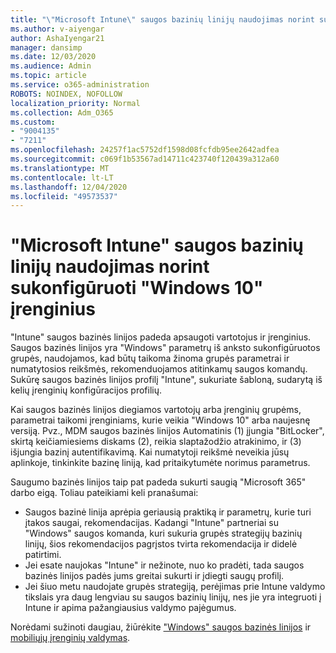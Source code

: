 ```yaml
---
title: "\"Microsoft Intune\" saugos bazinių linijų naudojimas norint sukonfigūruoti \"Windows 10\" įrenginius"
ms.author: v-aiyengar
author: AshaIyengar21
manager: dansimp
ms.date: 12/03/2020
ms.audience: Admin
ms.topic: article
ms.service: o365-administration
ROBOTS: NOINDEX, NOFOLLOW
localization_priority: Normal
ms.collection: Adm_O365
ms.custom:
- "9004135"
- "7211"
ms.openlocfilehash: 24257f1ac5752df1598d08fcfdb95ee2642adfea
ms.sourcegitcommit: c069f1b53567ad14711c423740f120439a312a60
ms.translationtype: MT
ms.contentlocale: lt-LT
ms.lasthandoff: 12/04/2020
ms.locfileid: "49573537"
---
```

# <a name="use-microsoft-intune-security-baselines-to-configure-windows-10-devices"></a>"Microsoft Intune" saugos bazinių linijų naudojimas norint sukonfigūruoti "Windows 10" įrenginius

"Intune" saugos bazinės linijos padeda apsaugoti vartotojus ir įrenginius. Saugos bazinės linijos yra "Windows" parametrų iš anksto sukonfigūruotos grupės, naudojamos, kad būtų taikoma žinoma grupės parametrai ir numatytosios reikšmės, rekomenduojamos atitinkamų saugos komandų. Sukūrę saugos bazinės linijos profilį "Intune", sukuriate šabloną, sudarytą iš kelių įrenginių konfigūracijos profilių.

Kai saugos bazinės linijos diegiamos vartotojų arba įrenginių grupėms, parametrai taikomi įrenginiams, kurie veikia "Windows 10" arba naujesnę versiją. Pvz., MDM saugos bazinės linijos Automatinis (1) įjungia "BitLocker", skirtą keičiamiesiems diskams (2), reikia slaptažodžio atrakinimo, ir (3) išjungia bazinį autentifikavimą. Kai numatytoji reikšmė neveikia jūsų aplinkoje, tinkinkite bazinę liniją, kad pritaikytumėte norimus parametrus.

Saugumo bazinės linijos taip pat padeda sukurti saugią "Microsoft 365" darbo eigą. Toliau pateikiami keli pranašumai:

- Saugos bazinė linija aprėpia geriausią praktiką ir parametrų, kurie turi įtakos saugai, rekomendacijas. Kadangi "Intune" partneriai su "Windows" saugos komanda, kuri sukuria grupės strategijų bazinių linijų, šios rekomendacijos pagrįstos tvirta rekomendacija ir didelė patirtimi.
- Jei esate naujokas "Intune" ir nežinote, nuo ko pradėti, tada saugos bazinės linijos padės jums greitai sukurti ir įdiegti saugų profilį.
- Jei šiuo metu naudojate grupės strategiją, perėjimas prie Intune valdymo tikslais yra daug lengviau su saugos bazinių linijų, nes jie yra integruoti į Intune ir apima pažangiausius valdymo pajėgumus.

Norėdami sužinoti daugiau, žiūrėkite ["Windows" saugos bazinės linijos](https://go.microsoft.com/fwlink/?linkid=2141503) ir [mobiliųjų įrenginių valdymas](https://go.microsoft.com/fwlink/?linkid=2141701).